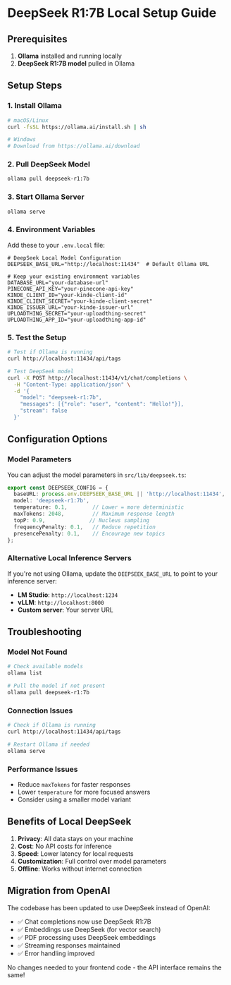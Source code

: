 # DeepSeek R1:7B Local Setup Guide

## Prerequisites

1. **Ollama** installed and running locally
2. **DeepSeek R1:7B model** pulled in Ollama

## Setup Steps

### 1. Install Ollama
```bash
# macOS/Linux
curl -fsSL https://ollama.ai/install.sh | sh

# Windows
# Download from https://ollama.ai/download
```

### 2. Pull DeepSeek Model
```bash
ollama pull deepseek-r1:7b
```

### 3. Start Ollama Server
```bash
ollama serve
```

### 4. Environment Variables
Add these to your `.env.local` file:

```env
# DeepSeek Local Model Configuration
DEEPSEEK_BASE_URL="http://localhost:11434"  # Default Ollama URL

# Keep your existing environment variables
DATABASE_URL="your-database-url"
PINECONE_API_KEY="your-pinecone-api-key"
KINDE_CLIENT_ID="your-kinde-client-id"
KINDE_CLIENT_SECRET="your-kinde-client-secret"
KINDE_ISSUER_URL="your-kinde-issuer-url"
UPLOADTHING_SECRET="your-uploadthing-secret"
UPLOADTHING_APP_ID="your-uploadthing-app-id"
```

### 5. Test the Setup
```bash
# Test if Ollama is running
curl http://localhost:11434/api/tags

# Test DeepSeek model
curl -X POST http://localhost:11434/v1/chat/completions \
  -H "Content-Type: application/json" \
  -d '{
    "model": "deepseek-r1:7b",
    "messages": [{"role": "user", "content": "Hello!"}],
    "stream": false
  }'
```

## Configuration Options

### Model Parameters
You can adjust the model parameters in `src/lib/deepseek.ts`:

```typescript
export const DEEPSEEK_CONFIG = {
  baseURL: process.env.DEEPSEEK_BASE_URL || 'http://localhost:11434',
  model: 'deepseek-r1:7b',
  temperature: 0.1,        // Lower = more deterministic
  maxTokens: 2048,         // Maximum response length
  topP: 0.9,              // Nucleus sampling
  frequencyPenalty: 0.1,   // Reduce repetition
  presencePenalty: 0.1,    // Encourage new topics
};
```

### Alternative Local Inference Servers

If you're not using Ollama, update the `DEEPSEEK_BASE_URL` to point to your inference server:

- **LM Studio**: `http://localhost:1234`
- **vLLM**: `http://localhost:8000`
- **Custom server**: Your server URL

## Troubleshooting

### Model Not Found
```bash
# Check available models
ollama list

# Pull the model if not present
ollama pull deepseek-r1:7b
```

### Connection Issues
```bash
# Check if Ollama is running
curl http://localhost:11434/api/tags

# Restart Ollama if needed
ollama serve
```

### Performance Issues
- Reduce `maxTokens` for faster responses
- Lower `temperature` for more focused answers
- Consider using a smaller model variant

## Benefits of Local DeepSeek

1. **Privacy**: All data stays on your machine
2. **Cost**: No API costs for inference
3. **Speed**: Lower latency for local requests
4. **Customization**: Full control over model parameters
5. **Offline**: Works without internet connection

## Migration from OpenAI

The codebase has been updated to use DeepSeek instead of OpenAI:

- ✅ Chat completions now use DeepSeek R1:7B
- ✅ Embeddings use DeepSeek (for vector search)
- ✅ PDF processing uses DeepSeek embeddings
- ✅ Streaming responses maintained
- ✅ Error handling improved

No changes needed to your frontend code - the API interface remains the same!
